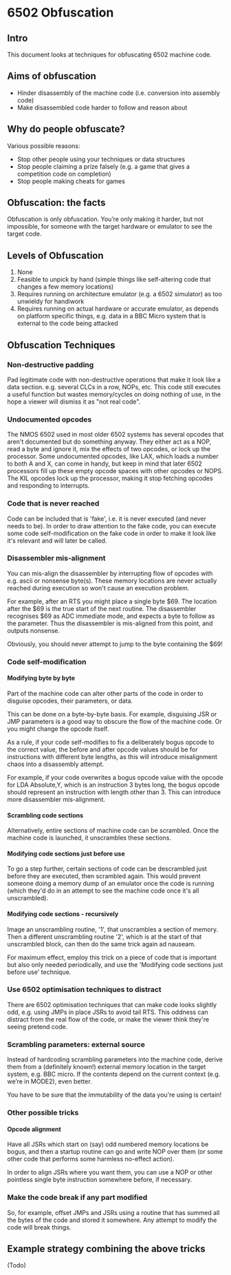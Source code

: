 # 6502 Obfuscation

## Intro
This document looks at techniques for obfuscating 6502 machine code.

## Aims of obfuscation

* Hinder disassembly of the machine code (i.e. conversion into assembly code)
* Make disassembled code harder to follow and reason about

## Why do people obfuscate?

Various possible reasons:

* Stop other people using your techniques or data structures
* Stop people claiming a prize falsely (e.g. a game that gives a competition code on completion)
* Stop people making cheats for games

## Obfuscation: the facts

Obfuscation is only obfuscation. You’re only making it harder, but not impossible, for someone with the target hardware or emulator to see the target code.

## Levels of Obfuscation

1. None
2. Feasible to unpick by hand (simple things like self-altering code that changes a few memory locations)
3. Requires running on architecture emulator (e.g. a 6502 simulator) as too unwieldy for handiwork
4. Requires running on actual hardware or accurate emulator, as depends on platform specific things, e.g. data in a BBC Micro system that is external to the code being attacked

## Obfuscation Techniques

### Non-destructive padding

Pad legitimate code with non-destructive operations that make it look like a data section. e.g. several CLCs in a row, NOPs, etc. This code still executes a useful function but wastes memory/cycles on doing nothing of use, in the hope a viewer will dismiss it as "not real code".

### Undocumented opcodes

The NMOS 6502 used in most older 6502 systems has several opcodes that aren't documented but do something anyway.
They either act as a NOP, read a byte and ignore it, mix the effects of two opcodes, or lock up the processor.
Some undocumented opcodes, like LAX, which loads a number to both A and X, can come in handy, but keep in mind that later 6502 processors fill up these empty opcode spaces with other opcodes or NOPS.
The KIL opcodes lock up the processor, making it stop fetching opcodes and responding to interrupts.

### Code that is never reached

Code can be included that is 'fake', i.e. it is never executed (and never needs to be). In order to draw attention to the fake code, you can execute some code self-modification on the fake code in order to make it look like it's relevant and will later be called.

### Disassembler mis-alignment
You can mis-align the disassembler by interrupting flow of opcodes with e.g. ascii or nonsense byte(s). These memory locations are never actually reached during execution so won't cause an execution problem.

For example, after an RTS you might place a single byte $69. The location after the $69 is the true start of the next routine. The disassembler recognises $69 as ADC immediate mode, and expects a byte to follow as the parameter. Thus the disassembler is mis-aligned from this point, and outputs nonsense.

Obviously, you should never attempt to jump to the byte containing the $69!

### Code self-modification 

#### Modifying byte by byte

Part of the machine code can alter other parts of the code in order to disguise opcodes, their parameters, or data. 

This can be done on a byte-by-byte basis. For example, disguising JSR or JMP parameters is a good way to obscure the flow of the machine code. Or you might change the opcode itself. 

As a rule, if your code self-modifies to fix a deliberately bogus opcode to the correct value, the before and after opcode values should be for instructions with different byte lengths, as this will introduce misalignment chaos into a disassembly attempt.

For example, if your code overwrites a bogus opcode value with the opcode for LDA Absolute,Y, which is an instruction 3 bytes long, the bogus opcode should represent an instruction with length other than 3. This can introduce more disassembler mis-alignment.

#### Scrambling code sections

Alternatively, entire sections of machine code can be scrambled. Once the machine code is launched, it unscrambles these sections.

#### Modifying code sections just before use

To go a step further, certain sections of code can be descrambled just before they are executed, then scrambled again. This would prevent someone doing a memory dump of an emulator once the code is running (which they'd do in an  attempt to see the machine code once it's all unscrambled).

#### Modifying code sections - recursively

Image an unscrambling routine, '1', that unscrambles a section of memory. Then a different unscrambling routine '2', which is at the start of that unscrambled block, can then do the same trick again ad nauseam.

For maximum effect, employ this trick on a piece of code that is important but also only needed periodically, and use the 'Modifying code sections just before use' technique.

### Use 6502 optimisation techniques to distract

There are 6502 optimisation techniques that can make code looks slightly odd, e.g. using JMPs in place JSRs to avoid tail RTS. This oddness can distract from the real flow of the code, or make the viewer think they're seeing pretend code.

### Scrambling parameters: external source

Instead of hardcoding scrambling parameters into the machine code, derive them from a (definitely known!) external memory location in the target system, e.g. BBC micro. If the contents depend on the current context (e.g. we’re in MODE2), even better.

You have to be sure that the immutability of the data you're using is certain!

### Other possible tricks

#### Opcode alignment
Have all JSRs which start on (say) odd numbered memory locations be bogus, and then a startup routine can go and write NOP over them (or some other code that performs some harmless no-effect action).

In order to align JSRs where you want them, you can use a NOP or other pointless single byte instruction somewhere before, if necessary.

### Make the code break if any part modified

So, for example, offset JMPs and JSRs using a routine that has summed all the bytes of the code and stored it somewhere. Any attempt to modify the code will break things.

## Example strategy combining the above tricks

(Todo)
